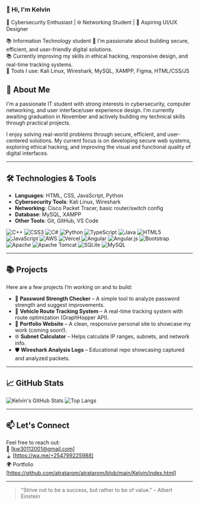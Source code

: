 ### 👋 Hi, I'm Kelvin 


 
🔐 Cybersecurity Enthusiast | 🌐 Networking Student | 🎨 Aspiring UI/UX Designer  

📚 Information Technology student
🚀 I'm passionate about building secure, efficient, and user-friendly digital solutions.  
📚 Currently improving my skills in ethical hacking, responsive design, and real-time tracking systems.  
🔧 Tools I use: 
          Kali Linux, 
          Wireshark, 
          MySQL, 
          XAMPP, 
          Figma, 
          HTML/CSS/JS


## 🚀 About Me

I'm a passionate IT student with strong interests in cybersecurity, computer networking, and user interface/user experience design. I'm currently awaiting graduation in November and actively building my technical skills through practical projects.

I enjoy solving real-world problems through secure, efficient, and user-centered solutions. My current focus is on developing secure web systems, exploring ethical hacking, and improving the visual and functional quality of digital interfaces.

---

## 🛠️ Technologies & Tools

- **Languages**: HTML, CSS, JavaScript, Python  
- **Cybersecurity Tools**: Kali Linux, Wireshark  
- **Networking**: Cisco Packet Tracer, basic router/switch config   
- **Database**: MySQL, XAMPP  
- **Other Tools**: Git, GitHub, VS Code


![C++](https://img.shields.io/badge/c++-%2300599C.svg?style=for-the-badge&logo=c%2B%2B&logoColor=white) ![CSS3](https://img.shields.io/badge/css3-%231572B6.svg?style=for-the-badge&logo=css3&logoColor=white) ![C#](https://img.shields.io/badge/c%23-%23239120.svg?style=for-the-badge&logo=csharp&logoColor=white) ![Python](https://img.shields.io/badge/python-3670A0?style=for-the-badge&logo=python&logoColor=ffdd54) ![TypeScript](https://img.shields.io/badge/typescript-%23007ACC.svg?style=for-the-badge&logo=typescript&logoColor=white) ![Java](https://img.shields.io/badge/java-%23ED8B00.svg?style=for-the-badge&logo=openjdk&logoColor=white) ![HTML5](https://img.shields.io/badge/html5-%23E34F26.svg?style=for-the-badge&logo=html5&logoColor=white) ![JavaScript](https://img.shields.io/badge/javascript-%23323330.svg?style=for-the-badge&logo=javascript&logoColor=%23F7DF1E) ![AWS](https://img.shields.io/badge/AWS-%23FF9900.svg?style=for-the-badge&logo=amazon-aws&logoColor=white) ![Vercel](https://img.shields.io/badge/vercel-%23000000.svg?style=for-the-badge&logo=vercel&logoColor=white) ![Angular](https://img.shields.io/badge/angular-%23DD0031.svg?style=for-the-badge&logo=angular&logoColor=white) ![Angular.js](https://img.shields.io/badge/angular.js-%23E23237.svg?style=for-the-badge&logo=angularjs&logoColor=white) ![Bootstrap](https://img.shields.io/badge/bootstrap-%238511FA.svg?style=for-the-badge&logo=bootstrap&logoColor=white) ![Apache](https://img.shields.io/badge/apache-%23D42029.svg?style=for-the-badge&logo=apache&logoColor=white) ![Apache Tomcat](https://img.shields.io/badge/apache%20tomcat-%23F8DC75.svg?style=for-the-badge&logo=apache-tomcat&logoColor=black) ![SQLite](https://img.shields.io/badge/sqlite-%2307405e.svg?style=for-the-badge&logo=sqlite&logoColor=white) ![MySQL](https://img.shields.io/badge/mysql-4479A1.svg?style=for-the-badge&logo=mysql&logoColor=white)

---

## 📚 Projects

Here are a few projects I’m working on and to build:

- 🔐 **Password Strength Checker** – A simple tool to analyze password strength and suggest improvements.
- 🚗 **Vehicle Route Tracking System** – A real-time tracking system with route optimization (GraphHopper API).
- 🎨 **Portfolio Website** – A clean, responsive personal site to showcase my work (coming soon!).
- 🌐 **Subnet Calculator** – Helps calculate IP ranges, subnets, and network info.
- 🛡️ **Wireshark Analysis Logs** – Educational repo showcasing captured and analyzed packets.

---

## 📈 GitHub Stats

![Kelvin's GitHub Stats](https://github-readme-stats.vercel.app/api?username=atratarom&show_icons=true&theme=radical)
![Top Langs](https://github-readme-stats.vercel.app/api/top-langs/?username=atratarom&layout=compact&theme=radical)

---

## 📫 Let's Connect

Feel free to reach out:  
📧 [kw30112001@gmail.com]  
🪀 [https://wa.me/+254799225988]  
🌍 Portfolio [https://github.com/atratarom/atratarom/blob/main/Kelvin/index.html]

---

> "Strive not to be a success, but rather to be of value." – Albert Einstein

<!-- Proudly created with GPRM ( https://gprm.itsvg.in ) -->
